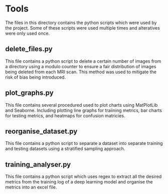 # Tools

The files in this directory contains the python scripts which were used by the project. Some of these scripts were used multiple times and alteratives were only used once.

## delete_files.py

This file contains a python script to delete a certain number of images from a directory using a modulo counter to ensure a fair distribution of images being deleted from each MRI scan. This method was used to mitigate the risk of bias being introduced.

## plot_graphs.py

This file contains several procedured used to plot charts using MatPlotLib and Seaborne. Including plotting line graphs for traiining metrics, bar charts for testing metrics, and heatmaps for confusion matricies.

## reorganise_dataset.py

This file contains a python script to separate a dataset into separate training and testing datasets using a stratified sampling approach.

## training_analyser.py

This file contains a python script which uses regex to extract all the desired metrics from the training log of a deep learning model and organise the metrics into an excel file.
